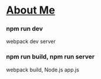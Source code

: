 # [About Me](https://port-0-aboutme-9z2ygb26lcbwua9l.gksl2.cloudtype.app/)

### npm run dev

webpack dev server

### npm run build, npm run server

webpack build, Node.js app.js
